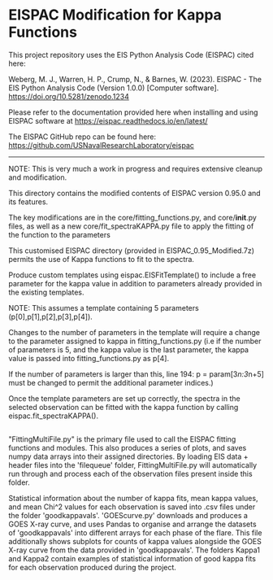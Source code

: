 EISPAC Modification for Kappa Functions
=
This project repository uses the EIS Python Analysis Code (EISPAC) cited here:

Weberg, M. J., Warren, H. P., Crump, N., & Barnes, W. (2023). EISPAC - The EIS Python Analysis Code (Version 1.0.0) [Computer software]. https://doi.org/10.5281/zenodo.1234

Please refer to the documentation provided here when installing and using EISPAC software at https://eispac.readthedocs.io/en/latest/

The EISPAC GitHub repo can be found here: https://github.com/USNavalResearchLaboratory/eispac
_______________________________________________________________________________________________________
NOTE: This is very much a work in progress and requires extensive cleanup and modification. 

This directory contains the modified contents of EISPAC version 0.95.0 and its features.

The key modifications are in the core/fitting_functions.py, and core/__init__.py files, as well as a new core/fit_spectraKAPPA.py file to apply the fitting of the function to the parameters

This customised EISPAC directory (provided in EISPAC_0.95_Modified.7z) permits the use of Kappa functions to fit to the spectra.

Produce custom templates using eispac.EISFitTemplate() to include a free parameter for the kappa value in addition to parameters already provided in the existing templates.

NOTE: 
This assumes a template containing 5 parameters (p[0],p[1],p[2],p[3],p[4]). 

Changes to the number of parameters in the template will require a change to the parameter assigned to kappa in fitting_functions.py
(i.e if the number of parameters is 5, and the kappa value is the last parameter, the kappa value is passed into fitting_functions.py as p[4]. 

If the number of parameters is larger than this, line 194: p = param\[3*n:3*n+5] must be changed to permit the additional parameter indices.)

Once the template parameters are set up correctly, the spectra in the selected observation can be fitted with the kappa function by calling eispac.fit_spectraKAPPA().

##

"FittingMultiFile.py" is the primary file used to call the EISPAC fitting functions and modules. This also produces a series of plots, and saves numpy data arrays into their assigned directories.
By loading EIS data + header files into the 'filequeue' folder, FittingMultiFile.py will automatically run through and process each of the observation files present inside this folder.

Statistical information about the number of kappa fits, mean kappa values, and mean Chi^2 values for each observation is saved into .csv files under the folder 'goodkappavals'.
'GOEScurve.py' downloads and produces a GOES X-ray curve, and uses Pandas to organise and arrange the datasets of 'goodkappavals' into different arrays for each phase of the flare.
This file additionally shows subplots for counts of kappa values alongside the GOES X-ray curve from the data provided in 'goodkappavals'.
The folders Kappa1 and Kappa2 contain examples of statistical information of good kappa fits for each observation produced during the project.
 
